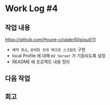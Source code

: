 # Work Log #4

## 작업 내용

<https://github.com/Hyune-c/raider50g/pull/11>

- `예약 취소`, `공대원 초대 매크로 스크립트` 구현
- local Profile 에 대해 `H2 Server` 가 기동되도록 설정
- README 에 프로젝트 내용 정리

## 다음 작업
  
## 회고
